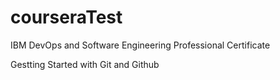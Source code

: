 # courseraTest
IBM DevOps and Software Engineering Professional Certificate

Gestting Started with Git and Github
